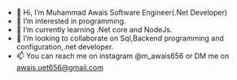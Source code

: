 - 👋 Hi, I’m Muhammad Awais Software Engineer(.Net Developer)
- 👀 I’m interested in programming.
- 🌱 I’m currently learning .Net core and NodeJs.
- 💞️ I’m looking to collaborate on Sql,Backend programming and configuration,.net developer.
- 📫 You can reach me on instagram @m_awais656 or DM me on awais.uet656@gmail.com

<!---
Awais656/Awais656 is a ✨ special ✨ repository because its `README.md` (this file) appears on your GitHub profile.
You can click the Preview link to take a look at your changes.
--->
